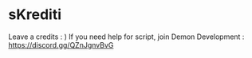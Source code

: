 # sKrediti

Leave a credits : ) 
If you need help for script, join Demon Development : https://discord.gg/QZnJgnvBvG
